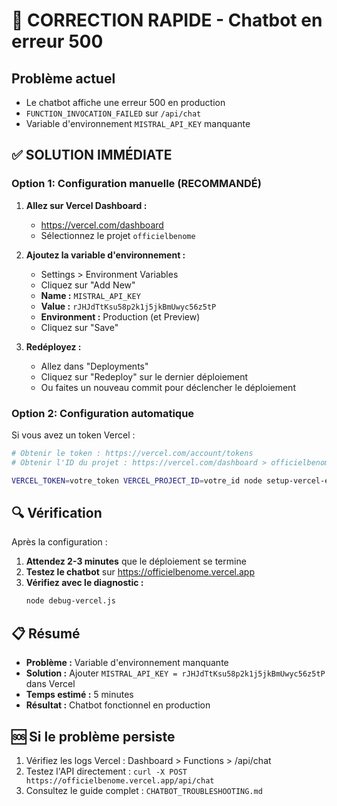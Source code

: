 # 🚨 CORRECTION RAPIDE - Chatbot en erreur 500

## Problème actuel
- Le chatbot affiche une erreur 500 en production
- `FUNCTION_INVOCATION_FAILED` sur `/api/chat`
- Variable d'environnement `MISTRAL_API_KEY` manquante

## ✅ SOLUTION IMMÉDIATE

### Option 1: Configuration manuelle (RECOMMANDÉ)

1. **Allez sur Vercel Dashboard :**
   - https://vercel.com/dashboard
   - Sélectionnez le projet `officielbenome`

2. **Ajoutez la variable d'environnement :**
   - Settings > Environment Variables
   - Cliquez sur "Add New"
   - **Name :** `MISTRAL_API_KEY`
   - **Value :** `rJHJdTtKsu58p2k1j5jkBmUwyc56z5tP`
   - **Environment :** Production (et Preview)
   - Cliquez sur "Save"

3. **Redéployez :**
   - Allez dans "Deployments"
   - Cliquez sur "Redeploy" sur le dernier déploiement
   - Ou faites un nouveau commit pour déclencher le déploiement

### Option 2: Configuration automatique

Si vous avez un token Vercel :

```bash
# Obtenir le token : https://vercel.com/account/tokens
# Obtenir l'ID du projet : https://vercel.com/dashboard > officielbenome > Settings > General > Project ID

VERCEL_TOKEN=votre_token VERCEL_PROJECT_ID=votre_id node setup-vercel-env.js
```

## 🔍 Vérification

Après la configuration :

1. **Attendez 2-3 minutes** que le déploiement se termine
2. **Testez le chatbot** sur https://officielbenome.vercel.app
3. **Vérifiez avec le diagnostic :**
   ```bash
   node debug-vercel.js
   ```

## 📋 Résumé

- **Problème :** Variable d'environnement manquante
- **Solution :** Ajouter `MISTRAL_API_KEY = rJHJdTtKsu58p2k1j5jkBmUwyc56z5tP` dans Vercel
- **Temps estimé :** 5 minutes
- **Résultat :** Chatbot fonctionnel en production

## 🆘 Si le problème persiste

1. Vérifiez les logs Vercel : Dashboard > Functions > /api/chat
2. Testez l'API directement : `curl -X POST https://officielbenome.vercel.app/api/chat`
3. Consultez le guide complet : `CHATBOT_TROUBLESHOOTING.md` 